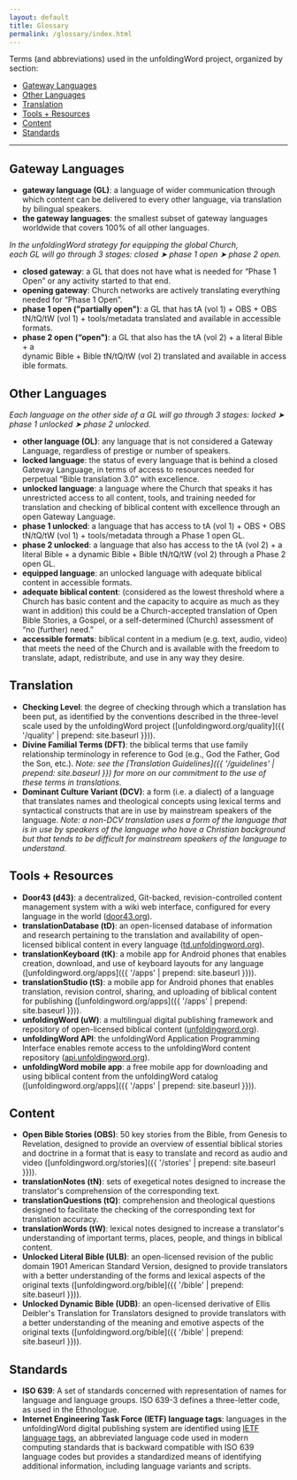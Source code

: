 ```yaml
---
layout: default
title: Glossary
permalink: /glossary/index.html
---
```


Terms (and abbreviations) used in the unfoldingWord project, organized by section:

-  [Gateway Languages](#gateway-languages)
-  [Other Languages](#other-languages)
-  [Translation](#translation)
-  [Tools + Resources](#tools--resources)
-  [Content](#content)
-  [Standards](#standards)


* * * * *


Gateway Languages
-----------------

- **gateway language (GL)**: a language of wider communication through which content can be delivered to every other language, via translation by bilingual speakers.
- **the gateway languages**: the smallest subset of gateway languages worldwide that covers 100% of all other languages.

*In the unfoldingWord strategy for equipping the global Church, each GL will go through 3 stages: closed ➤ phase 1 open ➤ phase 2 open.*

-  **closed gateway**: a GL that does not have what is needed for “Phase 1 Open” or any activity started to that end.
-  **opening gateway**: Church networks are actively translating everything needed for “Phase 1 Open”.
-  **phase 1 open ("partially open")**: a GL that has tA (vol 1) + OBS + OBS tN/tQ/tW (vol 1) + tools/metadata translated and available in accessible formats.
- **phase 2 open (“open")**: a GL that also has the tA (vol 2) + a literal Bible + a dynamic Bible + Bible tN/tQ/tW (vol 2) translated and available in accessible formats.


Other Languages
---------------

*Each language on the other side of a GL will go through 3 stages: locked ➤ phase 1 unlocked ➤ phase 2 unlocked.*

-  **other language (OL)**: any language that is not considered a Gateway Language, regardless of prestige or number of speakers.
-  **locked language**: the status of every language that is behind a closed Gateway Language, in terms of access to resources needed for perpetual “Bible translation 3.0” with excellence.
-  **unlocked language**: a language where the Church that speaks it has unrestricted access to all content, tools, and training needed for translation and checking of biblical content with excellence through an open Gateway Language.
-  **phase 1 unlocked**: a language that has access to tA (vol 1) + OBS + OBS tN/tQ/tW (vol 1) + tools/metadata through a Phase 1 open GL.
-  **phase 2 unlocked**: a language that also has access to the tA (vol 2) + a literal Bible + a dynamic Bible + Bible tN/tQ/tW (vol 2) through a Phase 2 open GL.
-  **equipped language**: an unlocked language with adequate biblical content in accessible formats.
-  **adequate biblical content**: (considered as the lowest threshold where a Church has basic content and the capacity to acquire as much as they want in addition) this could be a Church-accepted translation of Open Bible Stories, a Gospel, or a self-determined (Church) assessment of “no (further) need.”
-  **accessible formats**: biblical content in a medium (e.g. text, audio, video) that meets the need of the Church and is available with the freedom to translate, adapt, redistribute, and use in any way they desire.


Translation
-----------

-  **Checking Level**: the degree of checking through which a translation has been put, as identified by the conventions described in the three-level scale used by the unfoldingWord project ([unfoldingword.org/quality]({{ '/quality' | prepend: site.baseurl }})).
-  **Divine Familial Terms (DFT)**: the biblical terms that use family relationship terminology in reference to God (e.g., God the Father, God the Son, etc.). *Note: see the [Translation Guidelines]({{ '/guidelines' | prepend: site.baseurl }}) for more on our commitment to the use of these terms in translations.*
-  **Dominant Culture Variant (DCV)**: a form (i.e. a dialect) of a language that translates names and theological concepts using lexical terms and syntactical constructs that are in use by mainstream speakers of the language. *Note: a non-DCV translation uses a form of the language that is in use by speakers of the language who have a Christian background but that tends to be difficult for mainstream speakers of the language to understand.*



Tools + Resources
-----------------

-  **Door43 (d43)**: a decentralized, Git-backed, revision-controlled content management system with a wiki web interface, configured for every language in the world ([door43.org](https://door43.org)).
-  **translationDatabase (tD)**: an open-licensed database of information and research pertaining to the translation and availability of open-licensed biblical content in every language ([td.unfoldingword.org](https://td.unfoldingword.org)).
-  **translationKeyboard (tK)**: a mobile app for Android phones that enables creation, download, and use of keyboard layouts for any language ([unfoldingword.org/apps]({{ '/apps' | prepend: site.baseurl }})).
-  **translationStudio (tS)**: a mobile app for Android phones that enables translation, revision control, sharing, and uploading of biblical content for publishing ([unfoldingword.org/apps]({{ '/apps' | prepend: site.baseurl }})).
-  **unfoldingWord (uW)**: a multilingual digital publishing framework and repository of open-licensed biblical content ([unfoldingword.org](https://unfoldingword.org)).
-  **unfoldingWord API**: the unfoldingWord Application Programming Interface enables remote access to the unfoldingWord content repository ([api.unfoldingword.org](https://api.unfoldingword.org)).
-  **unfoldingWord mobile app**: a free mobile app for downloading and using biblical content from the unfoldingWord catalog ([unfoldingword.org/apps]({{ '/apps' | prepend: site.baseurl }})).


Content
-------

-  **Open Bible Stories (OBS)**: 50 key stories from the Bible, from Genesis to Revelation, designed to provide an overview of essential biblical stories and doctrine in a format that is easy to translate and record as audio and video ([unfoldingword.org/stories]({{ '/stories' | prepend: site.baseurl }})).
-  **translationNotes (tN)**: sets of exegetical notes designed to increase the translator's comprehension of the corresponding text.
-  **translationQuestions (tQ)**: comprehension and theological questions designed to facilitate the checking of the corresponding text for translation accuracy.
-  **translationWords (tW)**: lexical notes designed to increase a translator's understanding of important terms, places, people, and things in biblical content.
-  **Unlocked Literal Bible (ULB)**: an open-licensed revision of the public domain 1901 American Standard Version, designed to provide translators with a better understanding of the forms and lexical aspects of the original texts ([unfoldingword.org/bible]({{ '/bible' | prepend: site.baseurl }})).
-  **Unlocked Dynamic Bible (UDB)**: an open-licensed derivative of Ellis Deibler's Translation for Translators designed to provide translators with a better understanding of the meaning and emotive aspects of the original texts ([unfoldingword.org/bible]({{ '/bible' | prepend: site.baseurl }})).


Standards
---------

-  **ISO 639**: A set of standards concerned with representation of names for language and language groups. ISO 639-3 defines a three-letter code, as used in the Ethnologue.
-  **Internet Engineering Task Force (IETF) language tags**: languages in the unfoldingWord digital publishing system are identified using [IETF language tags](https://en.wikipedia.org/wiki/IETF_language_tag), an abbreviated language code used in modern computing standards that is backward compatible with ISO 639 language codes but provides a standardized means of identifying additional information, including language variants and scripts.
